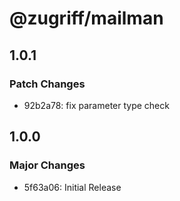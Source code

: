 # @zugriff/mailman

## 1.0.1

### Patch Changes

- 92b2a78: fix parameter type check

## 1.0.0

### Major Changes

- 5f63a06: Initial Release
